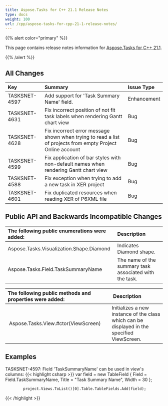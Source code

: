 ```yaml
---
title: Aspose.Tasks for C++ 21.1 Release Notes
type: docs
weight: 100
url: /cpp/aspose-tasks-for-cpp-21-1-release-notes/
---
```


{{% alert color="primary" %}} 

This page contains release notes information for [Aspose.Tasks for C++ 21.1](https://downloads.aspose.com/tasks/cpp/new-releases/aspose.tasks-for-c---21.1/).

{{% /alert %}}
## **All Changes**
|**Key**|**Summary**|**Issue Type**|
| :- | :- | :- |
| TASKSNET-4597 | Add support for 'Task Summary Name' field. | Enhancement |
| TASKSNET-4631 | Fix incorrect position of not fit task labels when rendering Gantt chart view | Bug |
| TASKSNET-4628 | Fix incorrect error message shown when trying to read a list of projects from empty Project Online account | Bug |
| TASKSNET-4599 | Fix application of bar styles with non-default names when rendering Gantt chart view | Bug |
| TASKSNET-4588 | Fix exception when trying to add a new task in XER project | Bug |
| TASKSNET-4601 | Fix duplicated resources when reading XER of P6XML file | Bug |

## **Public API and Backwards Incompatible Changes**

|**The following public enumerations were added:**|**Description**|
| :- | :- |
| Aspose.Tasks.Visualization.Shape.Diamond | Indicates Diamond shape. |
| Aspose.Tasks.Field.TaskSummaryName | The name of the summary task associated with the task. |

|**The following public methods and properties were added:** | **Description** |
| :- | :- |
| Aspose.Tasks.View.#ctor(ViewScreen) | Initializes a new instance of the <see cref="View"/> class which can be displayed in the specified ViewScreen. |


## **Examples**

TASKSNET-4597: Field 'TaskSummaryName' can be used in view's columns:
{{< highlight csharp >}}
            var field = new TableField
            {
                Field = Field.TaskSummaryName,
                Title = "Task Summary Name",
                Width = 30
            };

            project.Views.ToList()[0].Table.TableFields.Add(field);
{{< /highlight >}}
